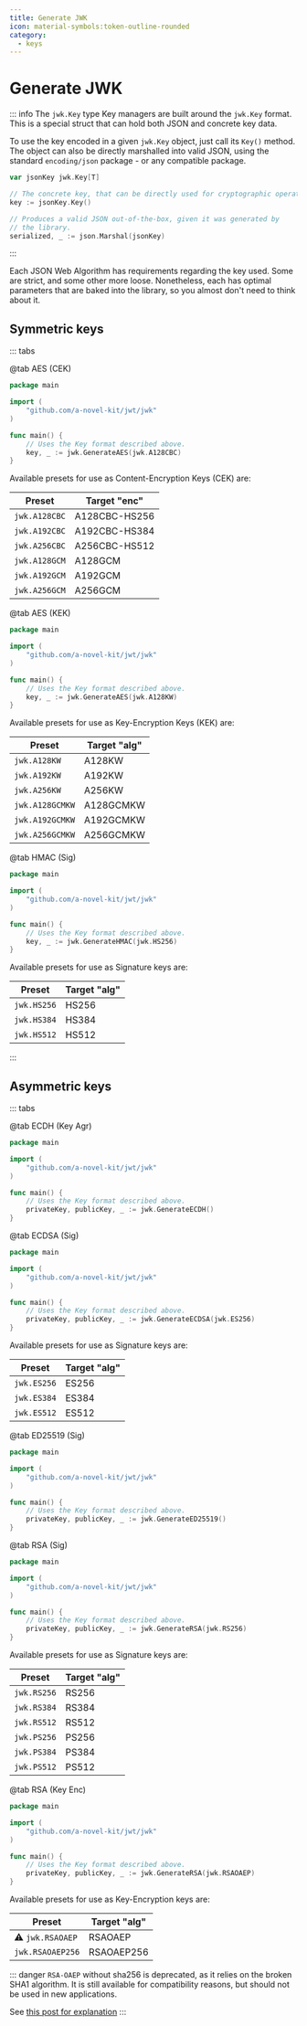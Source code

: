 ```yaml
---
title: Generate JWK
icon: material-symbols:token-outline-rounded
category:
  - keys
---
```


# Generate JWK

::: info The `jwk.Key` type
Key managers are built around the `jwk.Key` format. This is a special struct that can hold both JSON and concrete key
data.

To use the key encoded in a given `jwk.Key` object, just call its `Key()` method. The object can also be directly
marshalled into valid JSON, using the standard `encoding/json` package - or any compatible package.

```go
var jsonKey jwk.Key[T]

// The concrete key, that can be directly used for cryptographic operations.
key := jsonKey.Key()

// Produces a valid JSON out-of-the-box, given it was generated by
// the library.
serialized, _ := json.Marshal(jsonKey)
```

:::

Each JSON Web Algorithm has requirements regarding the key used. Some are strict, and some other more loose.
Nonetheless, each has optimal parameters that are baked into the library, so you almost don't need to think about it.

## Symmetric keys

::: tabs

@tab AES (CEK)

```go
package main

import (
	"github.com/a-novel-kit/jwt/jwk"
)

func main() {
	// Uses the Key format described above.
	key, _ := jwk.GenerateAES(jwk.A128CBC)
}
```

Available presets for use as Content-Encryption Keys (CEK) are:

| Preset        | Target "enc"  |
|---------------|---------------|
| `jwk.A128CBC` | A128CBC-HS256 |
| `jwk.A192CBC` | A192CBC-HS384 |
| `jwk.A256CBC` | A256CBC-HS512 |
| `jwk.A128GCM` | A128GCM       |
| `jwk.A192GCM` | A192GCM       |
| `jwk.A256GCM` | A256GCM       |

@tab AES (KEK)

```go
package main

import (
	"github.com/a-novel-kit/jwt/jwk"
)

func main() {
	// Uses the Key format described above.
	key, _ := jwk.GenerateAES(jwk.A128KW)
}
```

Available presets for use as Key-Encryption Keys (KEK) are:

| Preset          | Target "alg" |
|-----------------|--------------|
| `jwk.A128KW`    | A128KW       |
| `jwk.A192KW`    | A192KW       |
| `jwk.A256KW`    | A256KW       |
| `jwk.A128GCMKW` | A128GCMKW    |
| `jwk.A192GCMKW` | A192GCMKW    |
| `jwk.A256GCMKW` | A256GCMKW    |

@tab HMAC (Sig)

```go
package main

import (
	"github.com/a-novel-kit/jwt/jwk"
)

func main() {
	// Uses the Key format described above.
	key, _ := jwk.GenerateHMAC(jwk.HS256)
}
```

Available presets for use as Signature keys are:

| Preset      | Target "alg" |
|-------------|--------------|
| `jwk.HS256` | HS256        |
| `jwk.HS384` | HS384        |
| `jwk.HS512` | HS512        |

:::

## Asymmetric keys

::: tabs

@tab ECDH (Key Agr)

```go
package main

import (
	"github.com/a-novel-kit/jwt/jwk"
)

func main() {
	// Uses the Key format described above.
	privateKey, publicKey, _ := jwk.GenerateECDH()
}
```

@tab ECDSA (Sig)

```go
package main

import (
	"github.com/a-novel-kit/jwt/jwk"
)

func main() {
	// Uses the Key format described above.
	privateKey, publicKey, _ := jwk.GenerateECDSA(jwk.ES256)
}
```

Available presets for use as Signature keys are:

| Preset      | Target "alg" |
|-------------|--------------|
| `jwk.ES256` | ES256        |
| `jwk.ES384` | ES384        |
| `jwk.ES512` | ES512        |

@tab ED25519 (Sig)

```go
package main

import (
	"github.com/a-novel-kit/jwt/jwk"
)

func main() {
	// Uses the Key format described above.
	privateKey, publicKey, _ := jwk.GenerateED25519()
}
```

@tab RSA (Sig)

```go
package main

import (
	"github.com/a-novel-kit/jwt/jwk"
)

func main() {
	// Uses the Key format described above.
	privateKey, publicKey, _ := jwk.GenerateRSA(jwk.RS256)
}
```

Available presets for use as Signature keys are:

| Preset      | Target "alg" |
|-------------|--------------|
| `jwk.RS256` | RS256        |
| `jwk.RS384` | RS384        |
| `jwk.RS512` | RS512        |
| `jwk.PS256` | PS256        |
| `jwk.PS384` | PS384        |
| `jwk.PS512` | PS512        |

@tab RSA (Key Enc)

```go
package main

import (
	"github.com/a-novel-kit/jwt/jwk"
)

func main() {
	// Uses the Key format described above.
	privateKey, publicKey, _ := jwk.GenerateRSA(jwk.RSAOAEP)
}
```

Available presets for use as Key-Encryption keys are:

| Preset           | Target "alg" |
|------------------|--------------|
| ⚠️ `jwk.RSAOAEP` | RSAOAEP      |
| `jwk.RSAOAEP256` | RSAOAEP256   |

::: danger
`RSA-OAEP` without sha256 is deprecated, as it relies on the broken SHA1 algorithm. It is still available for
compatibility reasons, but should not be used in new applications.

See [this post for explanation](https://crypto.stackexchange.com/a/3691)
:::
